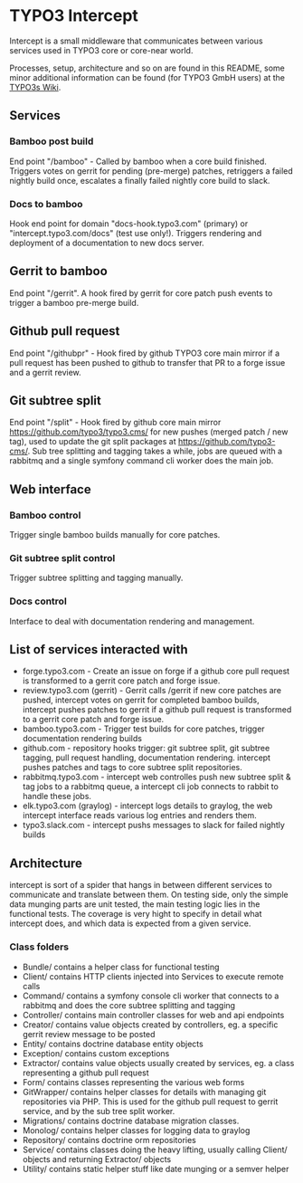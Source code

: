 # TYPO3 Intercept

Intercept is a small middleware that communicates between various services
used in TYPO3 core or core-near world.

Processes, setup, architecture and so on are found in this README, some minor
additional information can be found (for TYPO3 GmbH users) at the
[TYPO3s Wiki](https://confluence.typo3.com/display/TC/Process+Flow+pre-merge+Tests).


## Services

### Bamboo post build
End point "/bamboo" - Called by bamboo when a core build finished. Triggers votes
on gerrit for pending (pre-merge) patches, retriggers a failed nightly build once,
escalates a finally failed nightly core build to slack.

### Docs to bamboo
Hook end point for domain "docs-hook.typo3.com" (primary) or "intercept.typo3.com/docs"
(test use only!). Triggers rendering and deployment of a documentation to new docs server.

## Gerrit to bamboo
End point "/gerrit". A hook fired by gerrit for core patch push events to trigger
a bamboo pre-merge build.

## Github pull request
End point "/githubpr" - Hook fired by github TYPO3 core main mirror if a pull request
has been pushed to github to transfer that PR to a forge issue and a gerrit review.

## Git subtree split
End point "/split" - Hook fired by github core main mirror https://github.com/typo3/typo3.cms/ for new
pushes (merged patch / new tag), used to update the git split packages at https://github.com/typo3-cms/.
Sub tree splitting and tagging takes a while, jobs are queued with a rabbitmq and a single
symfony command cli worker does the main job.


## Web interface

### Bamboo control
Trigger single bamboo builds manually for core patches.

### Git subtree split control
Trigger subtree splitting and tagging manually.

### Docs control
Interface to deal with documentation rendering and management.


## List of services interacted with

* forge.typo3.com - Create an issue on forge if a github core pull request is transformed
  to a gerrit core patch and forge issue.
* review.typo3.com (gerrit) - Gerrit calls /gerrit if new core patches are pushed, intercept
  votes on gerrit for completed bamboo builds, intercept pushes patches to gerrit if a
  github pull request is transformed to a gerrit core patch and forge issue.
* bamboo.typo3.com - Trigger test builds for core patches, trigger documentation rendering builds
* github.com - repository hooks trigger: git subtree split, git subtree tagging, pull request
  handling, documentation rendering. intercept pushes patches and tags to core subtree split
  repositories.
* rabbitmq.typo3.com - intercept web controlles push new subtree split & tag jobs to a rabbitmq queue,
  a intercept cli job connects to rabbit to handle these jobs.
* elk.typo3.com (graylog) - intercept logs details to graylog, the web intercept interface reads various
  log entries and renders them.
* typo3.slack.com - intercept pushs messages to slack for failed nightly builds


## Architecture

intercept is sort of a spider that hangs in between different services to communicate
and translate between them. On testing side, only the simple data munging parts are
unit tested, the main testing logic lies in the functional tests. The coverage is very
hight to specify in detail what intercept does, and which data is expected from a given
service.


### Class folders
* Bundle/ contains a helper class for functional testing
* Client/ contains HTTP clients injected into Services to execute remote calls
* Command/ contains a symfony console cli worker that connects to a rabbitmq and
  does the core subtree splitting and tagging
* Controller/ contains main controller classes for web and api endpoints
* Creator/ contains value objects created by controllers, eg. a specific gerrit
  review message to be posted
* Entity/ contains doctrine database entity objects
* Exception/ contains custom exceptions
* Extractor/ contains value objects usually created by services, eg. a class representing
  a github pull request
* Form/ contains classes representing the various web forms
* GitWrapper/ contains helper classes for details with managing git repositories via PHP.
  This is used for the github pull request to gerrit service, and by the sub tree split worker.
* Migrations/ contains doctrine database migration classes.
* Monolog/ contains helper classes for logging data to graylog
* Repository/ contains doctrine orm repositories
* Service/ contains classes doing the heavy lifting, usually calling Client/ objects and
  returning Extractor/ objects
* Utility/ contains static helper stuff like date munging or a semver helper
  

 